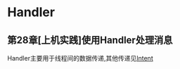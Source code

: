 # Handler
## 第28章[上机实践]使用Handler处理消息
Handler主要用于线程间的数据传递,其他传递见[Intent](https://github.com/bwmgd/Intent)
